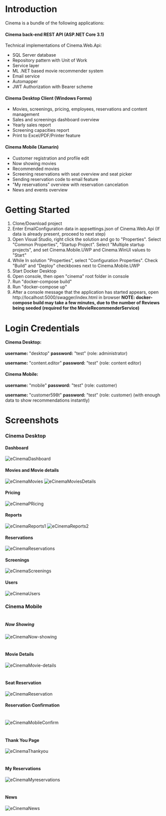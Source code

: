 # Introduction 
Cinema is a bundle of the following applications:
#### Cinema back-end REST API (ASP.NET Core 3.1)
Technical implementations of Cinema.Web.Api:
- SQL Server database
- Repository pattern with Unit of Work
- Service layer
- ML .NET based movie recommender system
- Email service
- Automapper
- JWT Authorization with Bearer scheme
#### Cinema Desktop Client (Windows Forms)
- Movies, screenings, pricing, employees, reservations and content management
- Sales and screenings dashboard overview
- Yearly sales report
- Screening capacities report
- Print to Excel/PDF/Printer feature
#### Cinema Mobile (Xamarin)
- Customer registration and profile edit
- Now showing movies
- Recommended movies
- Screening reservations with seat overview and seat picker
- Sending reservation code to email feature
- "My reservations" overview with reservation cancelation
- News and events overview

# Getting Started
1.	Clone/Download project
2.	Enter EmailConfiguration data in appsettings.json of Cinema.Web.Api (If data is already present, proceed to next step)
3.  Open Visual Studio, right click the solution and go to "Properties". Select "Common Properties", "Startup Project". Select "Multiple startup projects", and set Cinema.Mobile.UWP and Cinema.WinUI values to "Start"
4.  While In solution "Properties", select "Configuration Properties". Check "Build" and "Deploy" checkboxes next to Cinema.Mobile.UWP
5.  Start Docker Desktop
6. 	Open console, then open "cinema" root folder in console
7.  Run "docker-compose build"
8.  Run "docker-compose up"
9. 	After a console message that the application has started appears, open http://localhost:5000/swagger/index.html in browser
**NOTE: docker-compose build may take a few minutes, due to the number of Reviews being seeded (required for the MovieRecommenderService)**

# Login Credentials

#### Cinema Desktop:
**username:** "desktop"
**password:** "test"
(role: administrator)

**username:** "content.editor"
**password:** "test"
(role: content editor)

#### Cinema Mobile:
**username:** "mobile"
**password:** "test"
(role: customer)

**username:** "customer598t"
**password:** "test"
(role: customer) (with enough data to show recommendations instantly)

# Screenshots
### Cinema Desktop
#### Dashboard
![eCinemaDashboard](https://user-images.githubusercontent.com/7669004/93137833-64a61500-f6de-11ea-86fb-3d0895e7d0cf.png)

#### Movies and Movie details
![eCinemaMovies](https://user-images.githubusercontent.com/7669004/93137839-65d74200-f6de-11ea-9c61-73b3baaaf362.png)
![eCinemaMoviesDetails](https://user-images.githubusercontent.com/7669004/93137841-65d74200-f6de-11ea-9cb9-c40c034dcced.png)

#### Pricing
![eCinemaPRicing](https://user-images.githubusercontent.com/7669004/93137844-67086f00-f6de-11ea-9512-2678b3d59931.png)

#### Reports
![eCinemaReports1](https://user-images.githubusercontent.com/7669004/93137845-67a10580-f6de-11ea-853c-bc5c8ad571c4.png)
![eCinemaReports2](https://user-images.githubusercontent.com/7669004/93137846-67a10580-f6de-11ea-93ec-d305ef09bf90.png)

#### Reservations
![eCinemaReservations](https://user-images.githubusercontent.com/7669004/93137848-68399c00-f6de-11ea-8c3b-a140efc8efec.png)

#### Screenings
![eCinemaScreenings](https://user-images.githubusercontent.com/7669004/93137849-68399c00-f6de-11ea-9a15-daf128c5a23e.png)

#### Users
![eCinemaUsers](https://user-images.githubusercontent.com/7669004/93137850-68399c00-f6de-11ea-9c41-b47c761c693f.png)

### Cinema Mobile
#
#
##### Now Showing
![eCinemaNow-showing](https://user-images.githubusercontent.com/44144469/93139967-f2373400-f6e1-11ea-9776-9298de32316a.jpg)

#
#
#### Movie Details
![eCinemaMovie-details](https://user-images.githubusercontent.com/44144469/93140011-04b16d80-f6e2-11ea-91f2-8de4e5501f65.jpg)

#
#
#### Seat Reservation
![eCinemaReservation](https://user-images.githubusercontent.com/44144469/93140037-11ce5c80-f6e2-11ea-980b-add22e4363c8.jpg)

#### Reservation Confirmation
#
#
![eCinemaMobileConfirm](https://user-images.githubusercontent.com/44144469/93139825-ba2ff100-f6e1-11ea-93cc-c09e6a1c80cf.jpg)

#
#
#### Thank You Page
![eCinemaThankyou](https://user-images.githubusercontent.com/44144469/93140079-21e63c00-f6e2-11ea-89e3-c7d2f224c942.jpg)

#
#
#### My Reservations
![eCinemaMyreservations](https://user-images.githubusercontent.com/44144469/93140126-34f90c00-f6e2-11ea-8a25-2d0edf1ef028.jpg)
#
#
#### News
![eCinemaNews](https://user-images.githubusercontent.com/44144469/93140137-3de9dd80-f6e2-11ea-9ebb-1d08cae6a4dd.jpg)
